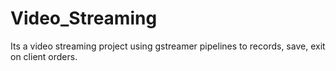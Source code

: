 # Video_Streaming
Its a video streaming project using gstreamer pipelines to records, save, exit on client orders.
